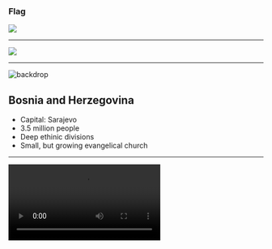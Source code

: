 ### Flag

![](https://upload.wikimedia.org/wikipedia/commons/b/bf/Flag_of_Bosnia_and_Herzegovina.svg)

---

![](https://upload.wikimedia.org/wikipedia/commons/9/94/Europe-Bosnia_and_Herzegovina.svg)

---

![backdrop](https://res.cloudinary.com/kiekies/image/upload/v1681669598/prayer/lo0mzqrlwhoqa3bgudqa.jpg)

## Bosnia and Herzegovina

- Capital: Sarajevo
- 3.5 million people
- Deep ethinic divisions
- Small, but growing evangelical church

---

![](https://storage.cloud.google.com/prayer-videos/country/bosnia_herzegovina.mp4)
